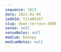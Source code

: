 ```yaml
---
sequence: 1013
date: 2021-02-09
imdbId: tt1489167
slug: down-terrace-2009
venue: null
venueNotes: null
medium: Kanopy
mediumNotes: null
---
```

